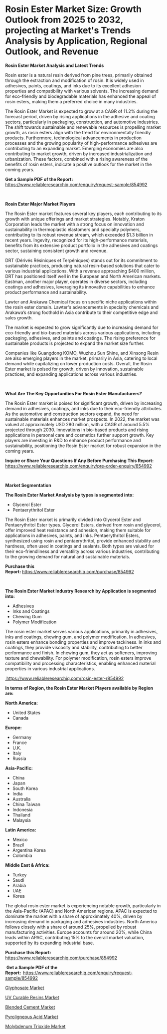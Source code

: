 <p><h1>Rosin Ester Market Size: Growth Outlook from 2025 to 2032, projecting at Market's Trends Analysis by Application, Regional Outlook, and Revenue</h1></p><p><strong>Rosin Ester Market Analysis and Latest Trends</strong></p>
<p><p>Rosin ester is a natural resin derived from pine trees, primarily obtained through the extraction and modification of rosin. It is widely used in adhesives, paints, coatings, and inks due to its excellent adhesion properties and compatibility with various solvents. The increasing demand for eco-friendly and biodegradable materials has enhanced the appeal of rosin esters, making them a preferred choice in many industries.</p><p>The Rosin Ester Market is expected to grow at a CAGR of 11.2% during the forecast period, driven by rising applications in the adhesive and coating sectors, particularly in packaging, construction, and automotive industries. The shift towards sustainable and renewable resources is propelling market growth, as rosin esters align with the trend for environmentally friendly products. Furthermore, technological advancements in production processes and the growing popularity of high-performance adhesives are contributing to an expanding market. Emerging economies are also contributing to market growth, driven by increased industrialization and urbanization. These factors, combined with a rising awareness of the benefits of rosin esters, indicate a positive outlook for the market in the coming years.</p></p>
<p><strong>Get a Sample PDF of the Report:&nbsp;</strong> <a href="https://www.reliableresearchiq.com/enquiry/request-sample/854992?utm_campaign=1121&utm_medium=2&utm_source=Github&utm_content=ia&utm_term=31032025&utm_id=rosin-ester">https://www.reliableresearchiq.com/enquiry/request-sample/854992</a></p>
<p>&nbsp;</p>
<p><strong>Rosin Ester Major Market Players</strong></p>
<p><p>The Rosin Ester market features several key players, each contributing to its growth with unique offerings and market strategies. Notably, Kraton Corporation leads the market with a strong focus on innovation and sustainability in thermoplastic elastomers and specialty polymers, contributing to its robust revenue stream, which exceeded $1.3 billion in recent years. Ingevity, recognized for its high-performance materials, benefits from its extensive product portfolio in the adhesives and coatings sector, sustaining consistent growth and revenue.</p><p>DRT (Dérivés Résiniques et Terpéniques) stands out for its commitment to sustainable practices, producing natural resin-based solutions that cater to various industrial applications. With a revenue approaching $400 million, DRT has positioned itself well in the European and North American markets. Eastman, another major player, operates in diverse sectors, including coatings and adhesives, leveraging its innovative capabilities to enhance product performance and sustainability. </p><p>Lawter and Arakawa Chemical focus on specific niche applications within the rosin ester domain. Lawter's advancements in specialty chemicals and Arakawa’s strong foothold in Asia contribute to their competitive edge and sales growth. </p><p>The market is expected to grow significantly due to increasing demand for eco-friendly and bio-based materials across various applications, including packaging, adhesives, and paints and coatings. The rising preference for sustainable products is projected to expand the market size further.</p><p>Companies like Guangdong KOMO, Wuzhou Sun Shine, and Xinsong Resin are also emerging players in the market, primarily in Asia, catering to local demand while capitalizing on lower production costs. Overall, the Rosin Ester market is poised for growth, driven by innovation, sustainable practices, and expanding applications across various industries.</p></p>
<p>&nbsp;</p>
<p><strong>What Are The Key Opportunities For Rosin Ester Manufacturers?</strong></p>
<p><p>The Rosin Ester market is poised for significant growth, driven by increasing demand in adhesives, coatings, and inks due to their eco-friendly attributes. As the automotive and construction sectors expand, the need for sustainable materials enhances market prospects. In 2022, the market was valued at approximately USD 280 million, with a CAGR of around 5.5% projected through 2030. Innovations in bio-based products and rising applications in personal care and cosmetics further support growth. Key players are investing in R&D to enhance product performance and sustainability, positioning the Rosin Ester market for robust expansion in the coming years.</p></p>
<p><strong>Inquire or Share Your Questions If Any Before Purchasing This Report:</strong> <a href="https://www.reliableresearchiq.com/enquiry/pre-order-enquiry/854992?utm_campaign=1121&utm_medium=2&utm_source=Github&utm_content=ia&utm_term=31032025&utm_id=rosin-ester">https://www.reliableresearchiq.com/enquiry/pre-order-enquiry/854992</a></p>
<p>&nbsp;</p>
<p><strong>Market Segmentation</strong></p>
<p><strong>The Rosin Ester Market Analysis by types is segmented into:</strong></p>
<p><ul><li>Glycerol Ester</li><li>Pentaerythritol Ester</li></ul></p>
<p><p>The Rosin Ester market is primarily divided into Glycerol Ester and Pentaerythritol Ester types. Glycerol Esters, derived from rosin and glycerol, offer improved heat resistance and adhesion, making them suitable for applications in adhesives, paints, and inks. Pentaerythritol Esters, synthesized using rosin and pentaerythritol, provide enhanced stability and hardness, often used in coatings and sealants. Both types are valued for their eco-friendliness and versatility across various industries, contributing to the growing demand for natural and sustainable materials.</p></p>
<p><strong>Purchase this Report:&nbsp;</strong><a href="https://www.reliableresearchiq.com/purchase/854992?utm_campaign=1121&utm_medium=2&utm_source=Github&utm_content=ia&utm_term=31032025&utm_id=rosin-ester">https://www.reliableresearchiq.com/purchase/854992</a></p>
<p>&nbsp;</p>
<p><strong>The Rosin Ester Market Industry Research by Application is segmented into:</strong></p>
<p><ul><li>Adhesives</li><li>Inks and Coatings</li><li>Chewing Gum</li><li>Polymer Modification</li></ul></p>
<p><p>The rosin ester market serves various applications, primarily in adhesives, inks and coatings, chewing gum, and polymer modification. In adhesives, rosin esters enhance bonding properties and improve tackiness. In inks and coatings, they provide viscosity and stability, contributing to better performance and finish. In chewing gum, they act as softeners, improving texture and chewability. For polymer modification, rosin esters improve compatibility and processing characteristics, enabling enhanced material properties in various industrial applications.</p></p>
<p><a href="https://www.reliableresearchiq.com/rosin-ester-r854992?utm_campaign=1121&utm_medium=2&utm_source=Github&utm_content=ia&utm_term=31032025&utm_id=rosin-ester">&nbsp;https://www.reliableresearchiq.com/rosin-ester-r854992</a></p>
<p><strong>In terms of Region, the Rosin Ester Market Players available by Region are:</strong></p>
<p>
    <p> <strong> North America: </strong>
        <ul>
            <li>United States</li>
            <li>Canada</li>
        </ul>
        </p> 
    <p> <strong> Europe: </strong>
        <ul>
            <li>Germany</li>
            <li>France</li>
            <li>U.K.</li>
            <li>Italy</li>
            <li>Russia</li>
        </ul>
        </p> 
    <p> <strong> Asia-Pacific: </strong>
        <ul>
            <li>China</li>
            <li>Japan</li>
            <li>South Korea</li>
            <li>India</li>
            <li>Australia</li>
            <li>China Taiwan</li>
            <li>Indonesia</li>
            <li>Thailand</li>
            <li>Malaysia</li>
        </ul>
        </p> 
    <p> <strong> Latin America: </strong>
        <ul>
            <li>Mexico</li>
            <li>Brazil</li>
            <li>Argentina Korea</li>
            <li>Colombia</li>
        </ul>
        </p> 
    <p> <strong> Middle East & Africa: </strong>
        <ul>
            <li>Turkey</li>
            <li>Saudi</li>
            <li>Arabia</li>
            <li>UAE</li>
            <li>Korea</li>
        </ul>
    </p>
    </p>
<p><p>The global rosin ester market is experiencing notable growth, particularly in the Asia-Pacific (APAC) and North American regions. APAC is expected to dominate the market with a share of approximately 40%, driven by increasing demand in packaging and adhesives industries. North America follows closely with a share of around 25%, propelled by robust manufacturing activities. Europe accounts for around 20%, while China leads within APAC, contributing 15% to the overall market valuation, supported by its expanding industrial base.</p></p>
<p><strong>Purchase this Report: </strong><a href="https://www.reliableresearchiq.com/purchase/854992?utm_campaign=1121&utm_medium=2&utm_source=Github&utm_content=ia&utm_term=31032025&utm_id=rosin-ester">https://www.reliableresearchiq.com/purchase/854992</a></p>
<p>&nbsp;<strong>Get a Sample PDF of the Report:&nbsp;&nbsp;</strong><a href="https://www.reliableresearchiq.com/enquiry/request-sample/854992?utm_campaign=1121&utm_medium=2&utm_source=Github&utm_content=ia&utm_term=31032025&utm_id=rosin-ester">https://www.reliableresearchiq.com/enquiry/request-sample/854992</a></p>
<p><strong></strong></p>
<p><p><a href="https://github.com/alasmyayock/Market-Research-Report-List-1/blob/main/glyphosate-market.md?utm_campaign=1121&utm_medium=2&utm_source=Github&utm_content=ia&utm_term=31032025&utm_id=rosin-ester">Glyphosate Market</a></p><p><a href="https://github.com/gunbybeahmg1/Market-Research-Report-List-1/blob/main/uv-curable-resins-market.md?utm_campaign=1121&utm_medium=2&utm_source=Github&utm_content=ia&utm_term=31032025&utm_id=rosin-ester">UV Curable Resins Market</a></p><p><a href="https://github.com/mateyappiazo/Market-Research-Report-List-1/blob/main/blended-cement-market.md?utm_campaign=1121&utm_medium=2&utm_source=Github&utm_content=ia&utm_term=31032025&utm_id=rosin-ester">Blended Cement Market</a></p><p><a href="https://github.com/celpabembes/Market-Research-Report-List-1/blob/main/pyroligneous-acid-market.md?utm_campaign=1121&utm_medium=2&utm_source=Github&utm_content=ia&utm_term=31032025&utm_id=rosin-ester">Pyroligneous Acid Market</a></p><p><a href="https://github.com/voetzeszuh/Market-Research-Report-List-1/blob/main/molybdenum-trioxide-market.md?utm_campaign=1121&utm_medium=2&utm_source=Github&utm_content=ia&utm_term=31032025&utm_id=rosin-ester">Molybdenum Trioxide Market</a></p></p>